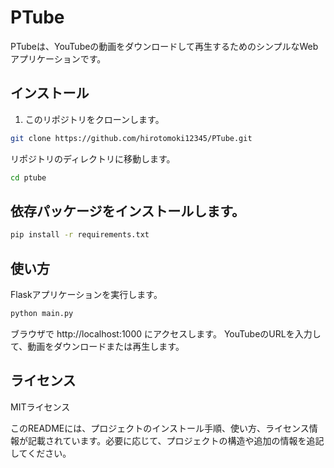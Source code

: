 # PTube

PTubeは、YouTubeの動画をダウンロードして再生するためのシンプルなWebアプリケーションです。

## インストール

1. このリポジトリをクローンします。

```bash
git clone https://github.com/hirotomoki12345/PTube.git
```

リポジトリのディレクトリに移動します。
```bash
cd ptube
```
## 依存パッケージをインストールします。
```bash
pip install -r requirements.txt
```
## 使い方
Flaskアプリケーションを実行します。
```bash
python main.py
```
ブラウザで http://localhost:1000 にアクセスします。
YouTubeのURLを入力して、動画をダウンロードまたは再生します。
## ライセンス

MITライセンス

このREADMEには、プロジェクトのインストール手順、使い方、ライセンス情報が記載されています。必要に応じて、プロジェクトの構造や追加の情報を追記してください。
